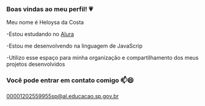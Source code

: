 ### Boas vindas ao meu perfil! 💗

Meu nome é Heloysa da Costa

-Estou estudando no [Alura](https://www.alura.com.br)

-Estou me desenvolvendo na linguagem de JavaScrip

-Utilizo esse espaço para minha organização e compartilhamento dos meus projetos desenvolvidos

### Você pode entrar em contato comigo 📫😄
00001202559955sp@al.educacao.sp.gov.br

